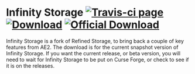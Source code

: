 # Infinity Storage [![Travis-ci page][ci-image]](https://travis-ci.org/LousyLynx/Infinity-Storage) [![Download][bintray-image]](https://bintray.com/lousylynx/dev/infinity-storage/_latestVersion) [![Official Download][curseforge-image]](https://minecraft.curseforge.com/projects/infinity-storage)

Infinity Storage is a fork of Refined Storage, to bring back a couple of key features from AE2. The download is for the current snapshot version of Infinity Storage. If you want the current release, or beta version, you will need to wait for Infinity Storage to be put on Curse Forge, or check to see if it is on the releases.

 [ci-image]: https://travis-ci.org/LousyLynx/Infinity-Storage.svg "Travis-ci Page"
 [bintray-image]: https://api.bintray.com/packages/lousylynx/dev/infinity-storage/images/download.svg "Download"
 [curseforge-image]: http://cf.way2muchnoise.eu/250910.svg "Official Download"